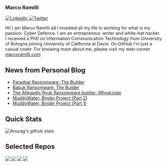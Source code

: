 ### Marco Ramilli

<p align="left">
 <a href="https://www.linkedin.com/in/marcoramilli/" target="_blank">
    <img src="https://img.shields.io/badge/LinkedIn-%230077B5.svg?&style=flat-square&logo=linkedin&logoColor=white&color=071A2C" alt="LinkedIn">
 <a href="https://twitter.com/Marco_Ramilli/" target="_blank">
    <img src="https://img.shields.io/badge/Twitter-%231877F2.svg?&style=flat-square&logo=twitter&logoColor=white&color=071A2C" alt="Twitter">
  </a>
</p>

Hi! I am Marco Ramilli ad I invested all my life in working for what is my passion: Cyber Defence. I am an entrepreneur, writer and white-hat hacker. I received a PhD on Information Communication Technology from University of Bologna joining University of California at Davis. On GitHub I'm just a casual coder. For knowing more about me, please visit my web-corner [marcoramilli.com](https://marcoramilli.com) 

## News from Personal Blog
<!--START_SECTION:feed-->
* [Paradise Ransomware: The Builder](https:&#x2F;&#x2F;marcoramilli.com&#x2F;2021&#x2F;08&#x2F;23&#x2F;paradise-ransomware-the-builder&#x2F;)
* [Babuk Ransomware: The Builder](https:&#x2F;&#x2F;marcoramilli.com&#x2F;2021&#x2F;07&#x2F;05&#x2F;babuk-ransomware-the-builder&#x2F;)
* [The Allegedly Ryuk Ransomware builder: #RyukJoke](https:&#x2F;&#x2F;marcoramilli.com&#x2F;2021&#x2F;06&#x2F;14&#x2F;the-allegedly-ryuk-ransomware-builder-ryukjoke&#x2F;)
* [MuddyWater: Binder Project (Part 2)](https:&#x2F;&#x2F;marcoramilli.com&#x2F;2021&#x2F;05&#x2F;07&#x2F;muddywater-binder-project-part-2&#x2F;)
* [MuddyWater: Binder Project (Part 1)](https:&#x2F;&#x2F;marcoramilli.com&#x2F;2021&#x2F;05&#x2F;01&#x2F;muddywater-binder-project-part-1&#x2F;)
<!--END_SECTION:feed-->

## Quick Stats
![Anurag's github stats](https://github-readme-stats.vercel.app/api?username=marcoramilli&show_icons=true&hide_border=true&hide=contribs,prs])

## Selected Repos
<a href="https://github.com/marcoramilli/MalwareTrainingSets">
  <img align="left" src="https://github-readme-stats.vercel.app/api/pin/?username=marcoramilli&repo=MalwareTrainingSets" />
</a>
<a href="https://github.com/marcoramilli/PhishingKitTracker">
  <img align="left" src="https://github-readme-stats.vercel.app/api/pin/?username=marcoramilli&repo=PhishingKitTracker" />
</a>
<a href="https://github.com/marcoramilli/malcontrol">
  <img align="left" src="https://github-readme-stats.vercel.app/api/pin/?username=marcoramilli&repo=malcontrol" />
</a>
<a href="https://github.com/marcoramilli/APT34">
  <img align="left" src="https://github-readme-stats.vercel.app/api/pin/?username=marcoramilli&repo=APT34" />
</a>
